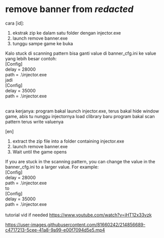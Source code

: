 # remove banner from *redacted*
cara [id]:
1. ekstrak zip ke dalam satu folder dengan injector.exe
2. launch remove banner.exe
3. tunggu sampe game ke buka


Kalo stuck di scanning pattern bisa ganti value di banner_cfg.ini ke value yang lebih besar
contoh: <br/>
[Config]<br/>
delay = 28000<br/>
path = .\injector.exe<br/>
jadi<br/>
[Config]<br/>
delay = 35000<br/>
path = .\injector.exe<br/>
<br/>

cara kerjanya:
program bakal launch injector.exe, terus bakal hide window game, abis tu nunggu injectornya load clibrary baru program bakal scan pattern terus write valuenya

[en]
1. extract the zip file into a folder containing injector.exe
2. launch remove banner.exe
3. Wait until the game opens

If you are stuck in the scanning pattern, you can change the value in the banner_cfg.ini to a larger value. For example:<br/>
[Config]<br/>
delay = 28000<br/>
path = .\injector.exe<br/>
to<br/>
[Config]<br/>
delay = 35000<br/>
path = .\injector.exe<br/>
<br/>
tutorial vid if needed https://www.youtube.com/watch?v=iHT12x33vzk

https://user-images.githubusercontent.com/81660242/214856689-c4717213-5cee-41a8-9a99-e00f7094d5e5.mp4
